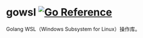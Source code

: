 # gowsl [![Go Reference](https://pkg.go.dev/badge/github.com/xiaoqidun/gowsl.svg)](https://pkg.go.dev/github.com/xiaoqidun/gowsl)

Golang WSL（Windows Subsystem for Linux）操作库。
